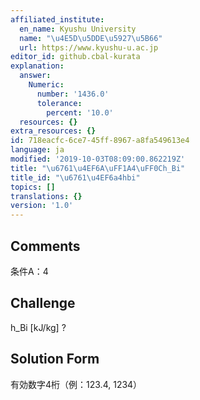 ```yaml
---
affiliated_institute:
  en_name: Kyushu University
  name: "\u4E5D\u5DDE\u5927\u5B66"
  url: https://www.kyushu-u.ac.jp
editor_id: github.cbal-kurata
explanation:
  answer:
    Numeric:
      number: '1436.0'
      tolerance:
        percent: '10.0'
  resources: {}
extra_resources: {}
id: 718eacfc-6ce7-45ff-8967-a8fa549613e4
language: ja
modified: '2019-10-03T08:09:00.862219Z'
title: "\u6761\u4EF6A\uFF1A4\uFF0Ch_Bi"
title_id: "\u6761\u4EF6a4hbi"
topics: []
translations: {}
version: '1.0'
---
```


## Comments
条件A：4

## Challenge
h_Bi [kJ/kg] ?

## Solution Form
有効数字4桁（例：123.4,  1234）




